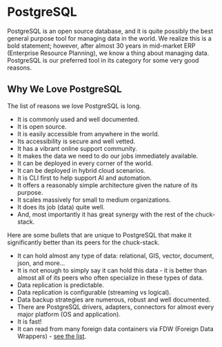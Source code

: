 # PostgreSQL

PostgreSQL is an open source database, and it is quite possibly the best general purpose tool for managing data in the world. We realize this is a bold statement; however, after almost 30 years in mid-market ERP (Enterprise Resource Planning), we know a thing about managing data. PostgreSQL is our preferred tool in its category for some very good reasons.

## Why We Love PostgreSQL

The list of reasons we love PostgreSQL is long.

- It is commonly used and well documented.
- It is open source.
- It is easily accessible from anywhere in the world.
- Its accessibility is secure and well vetted.
- It has a vibrant online support community.
- It makes the data we need to do our jobs immediately available.
- It can be deployed in every corner of the world.
- It can be deployed in hybrid cloud scenarios.
- It is CLI first to help support AI and automation.
- It offers a reasonably simple architecture given the nature of its purpose.
- It scales massively for small to medium organizations.
- It does its job (data) quite well.
- And, most importantly it has great synergy with the rest of the chuck-stack.

Here are some bullets that are unique to PostgreSQL that make it significantly better than its peers for the chuck-stack.

- It can hold almost any type of data: relational, GIS, vector, document, json, and more...
- It is not enough to simply say it can hold this data - it is better than almost all of its peers who often specialize in these types of data.
- Data replication is predictable.
- Data replication is configurable (streaming vs logical).
- Data backup strategies are numerous, robust and well documented.
- There are PostgreSQL drivers, adapters, connectors for almost every major platform (OS and application).
- It is fast!
- It can read from many foreign data containers via FDW (Foreign Data Wrappers) - [see the list](https://wiki.postgresql.org/wiki/Foreign_data_wrappers).
